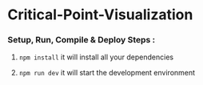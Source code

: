 # Critical-Point-Visualization

### Setup, Run, Compile & Deploy Steps :

1.  `npm install` it will install all your dependencies

2.  `npm run dev` it will start the development environment